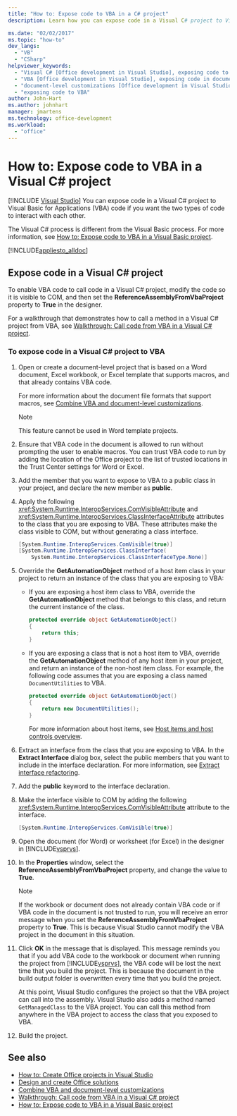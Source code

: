 ```yaml
---
title: "How to: Expose code to VBA in a C# project"
description: Learn how you can expose code in a Visual C# project to Visual Basic for Applications (VBA) code if you want the two types of code to interact with each other.

ms.date: "02/02/2017"
ms.topic: "how-to"
dev_langs:
  - "VB"
  - "CSharp"
helpviewer_keywords:
  - "Visual C# [Office development in Visual Studio], exposing code to VBA"
  - "VBA [Office development in Visual Studio], exposing code in document-level customizations"
  - "document-level customizations [Office development in Visual Studio], exposing code"
  - "exposing code to VBA"
author: John-Hart
ms.author: johnhart
manager: jmartens
ms.technology: office-development
ms.workload:
  - "office"
---
```

# How to: Expose code to VBA in a Visual C# project

 [!INCLUDE [Visual Studio](~/includes/applies-to-version/vs-not-mac.md)]
  You can expose code in a Visual C# project to Visual Basic for Applications (VBA) code if you want the two types of code to interact with each other.

 The Visual C# process is different from the Visual Basic process. For more information, see [How to: Expose code to VBA in a Visual Basic project](../vsto/how-to-expose-code-to-vba-in-a-visual-basic-project.md).

 [!INCLUDE[appliesto_alldoc](../vsto/includes/appliesto-alldoc-md.md)]

## Expose code in a Visual C# project
 To enable VBA code to call code in a Visual C# project, modify the code so it is visible to COM, and then set the **ReferenceAssemblyFromVbaProject** property to **True** in the designer.

 For a walkthrough that demonstrates how to call a method in a Visual C# project from VBA, see [Walkthrough: Call code from VBA in a Visual C&#35; project](../vsto/walkthrough-calling-code-from-vba-in-a-visual-csharp-project.md).

### To expose code in a Visual C# project to VBA

1. Open or create a document-level project that is based on a Word document, Excel workbook, or Excel template that supports macros, and that already contains VBA code.

    For more information about the document file formats that support macros, see [Combine VBA and document-level customizations](../vsto/combining-vba-and-document-level-customizations.md).

   > [!NOTE]
   > This feature cannot be used in Word template projects.

2. Ensure that VBA code in the document is allowed to run without prompting the user to enable macros. You can trust VBA code to run by adding the location of the Office project to the list of trusted locations in the Trust Center settings for Word or Excel.

3. Add the member that you want to expose to VBA to a public class in your project, and declare the new member as **public**.

4. Apply the following <xref:System.Runtime.InteropServices.ComVisibleAttribute> and <xref:System.Runtime.InteropServices.ClassInterfaceAttribute> attributes to the class that you are exposing to VBA. These attributes make the class visible to COM, but without generating a class interface.

   ```csharp
   [System.Runtime.InteropServices.ComVisible(true)]
   [System.Runtime.InteropServices.ClassInterface(
       System.Runtime.InteropServices.ClassInterfaceType.None)]
   ```

5. Override the **GetAutomationObject** method of a host item class in your project to return an instance of the class that you are exposing to VBA:

   - If you are exposing a host item class to VBA, override the **GetAutomationObject** method that belongs to this class, and return the current instance of the class.

     ```csharp
     protected override object GetAutomationObject()
     {
         return this;
     }
     ```

   - If you are exposing a class that is not a host item to VBA, override the **GetAutomationObject** method of any host item in your project, and return an instance of the non-host item class. For example, the following code assumes that you are exposing a class named `DocumentUtilities` to VBA.

     ```csharp
     protected override object GetAutomationObject()
     {
         return new DocumentUtilities();
     }
     ```

     For more information about host items, see [Host items and host controls overview](../vsto/host-items-and-host-controls-overview.md).

6. Extract an interface from the class that you are exposing to VBA. In the **Extract Interface** dialog box, select the public members that you want to include in the interface declaration. For more information, see [Extract interface refactoring](../ide/reference/extract-interface.md).

7. Add the **public** keyword to the interface declaration.

8. Make the interface visible to COM by adding the following <xref:System.Runtime.InteropServices.ComVisibleAttribute> attribute to the interface.

   ```csharp
   [System.Runtime.InteropServices.ComVisible(true)]
   ```

9. Open the document (for Word) or worksheet (for Excel) in the designer in [!INCLUDE[vsprvs](../sharepoint/includes/vsprvs-md.md)].

10. In the **Properties** window, select the **ReferenceAssemblyFromVbaProject** property, and change the value to **True**.

    > [!NOTE]
    > If the workbook or document does not already contain VBA code or if VBA code in the document is not trusted to run, you will receive an error message when you set the **ReferenceAssemblyFromVbaProject** property to **True**. This is because Visual Studio cannot modify the VBA project in the document in this situation.

11. Click **OK** in the message that is displayed. This message reminds you that if you add VBA code to the workbook or document when running the project from [!INCLUDE[vsprvs](../sharepoint/includes/vsprvs-md.md)], the VBA code will be lost the next time that you build the project. This is because the document in the build output folder is overwritten every time that you build the project.

     At this point, Visual Studio configures the project so that the VBA project can call into the assembly. Visual Studio also adds a method named `GetManagedClass` to the VBA project. You can call this method from anywhere in the VBA project to access the class that you exposed to VBA.

12. Build the project.

## See also
- [How to: Create Office projects in Visual Studio](../vsto/how-to-create-office-projects-in-visual-studio.md)
- [Design and create Office solutions](../vsto/designing-and-creating-office-solutions.md)
- [Combine VBA and document-level customizations](../vsto/combining-vba-and-document-level-customizations.md)
- [Walkthrough: Call code from VBA in a Visual C&#35; project](../vsto/walkthrough-calling-code-from-vba-in-a-visual-csharp-project.md)
- [How to: Expose code to VBA in a Visual Basic project](../vsto/how-to-expose-code-to-vba-in-a-visual-basic-project.md)
